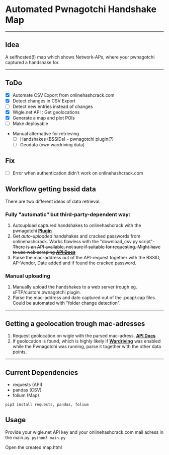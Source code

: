 # Automated Pwnagotchi Handshake Map

---

## Idea
A selfhosted(!) map which shows Network-APs, where your pwnagotchi captured a handshake for. 

---
## ToDo
- [x] Automate CSV Export from onlinehashcrack.com
- [x] Detect changes in CSV Export 
- [ ] Detect new entries instead of changes
- [x] Wigle.net API : Get geolocations
- [x] Generate a map and plot POIs
- [ ] Make deployable
- Manual alternative for retrieving 
    - [ ] Handshakes (BSSIDs) - pwnagotchi plugin(?)
    - [ ] Geodata (own wardriving data) 

## Fix
- [ ] Error when authentication didn't work on onlinehashcrack.com



## Workflow getting bssid data
There are two different ideas of data retrieval. 

### Fully "automatic" but third-party-dependent way:
1. Autoupload captured handshakes to onlinehashcrack with the pwnagotchi **[Plugin](https://github.com/evilsocket/pwnagotchi/blob/master/pwnagotchi/plugins/default/onlinehashcrack.py)**
2. Get *auto-uploaded* handshakes and cracked passwords from onlinehashcrack. Works flawless with the "download_csv.py script"- ~~There is an API available, not sure if suitable for requesting. Might have to use web scraping **[API Docs](https://api.onlinehashcrack.com/)**~~
3. Parse the mac-address out of the API-request together with the BSSID, AP-Vendor, Date added and if found the cracked password.

### Manual uploading
1. Manually upload the handshakes to a web server trough eg. sFTP/custom pwnagotchi plugin.
2. Parse the mac-address and date captured out of the .pcap/.cap files. Could be automated with "folder change detection".

---

## Getting a geolocation trough mac-adresses

1. Request geolocation on wigle with the parsed mac-adress. **[API Docs](https://api.wigle.net/)**
2. If geolocation is found, which is highly likely if **[Wardriving](https://en.wikipedia.org/wiki/Wardriving)** was enabled while the Pwnagotchi was running, parse it together with the other data points.

---

## Current Dependencies
- requests (API)
- pandas (CSV)
- folium (Map)
```
pip3 install requests, pandas, folium
```

## Usage
Provide your wigle.net API key and your onlinehashcrack.com mail adress in the main.py.
```python3 main.py```

Open the created map.html